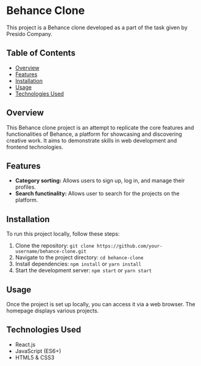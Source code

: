 # Behance Clone

This project is a Behance clone developed as a part of the task given by Presido Company.

## Table of Contents

- [Overview](#overview)
- [Features](#features)
- [Installation](#installation)
- [Usage](#usage)
- [Technologies Used](#technologies-used)

## Overview

This Behance clone project is an attempt to replicate the core features and functionalities of Behance, a platform for showcasing and discovering creative work. It aims to demonstrate skills in web development and frontend technologies.

## Features

- **Category sorting:** Allows users to sign up, log in, and manage their profiles.
- **Search functinality:** Allows user to search for the projects on the platform.

## Installation

To run this project locally, follow these steps:

1. Clone the repository: `git clone https://github.com/your-username/behance-clone.git`
2. Navigate to the project directory: `cd behance-clone`
3. Install dependencies: `npm install` or `yarn install`
4. Start the development server: `npm start` or `yarn start`

## Usage

Once the project is set up locally, you can access it via a web browser. The homepage displays various projects.

## Technologies Used

- React.js
- JavaScript (ES6+)
- HTML5 & CSS3


